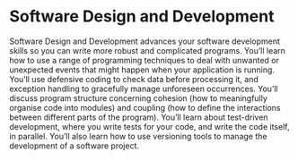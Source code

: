 # Software Design and Development
Software Design and Development advances your
software development skills so you can write more
robust and complicated programs. You’ll learn
how to use a range of programming techniques
to deal with unwanted or unexpected events that
might happen when your application is running.
You’ll use defensive coding to check data before
processing it, and exception handling to gracefully
manage unforeseen occurrences. You’ll discuss
program structure concerning cohesion (how to
meaningfully organise code into modules) and
coupling (how to define the interactions between
different parts of the program). You’ll learn about
test-driven development, where you write tests
for your code, and write the code itself, in parallel.
You’ll also learn how to use versioning tools to
manage the development of a software project.
